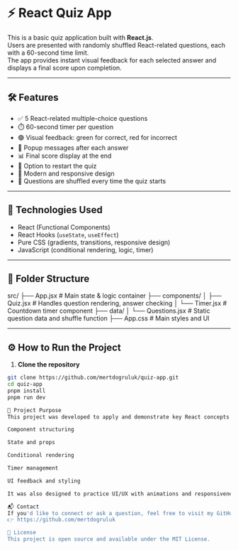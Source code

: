 # ⚡ React Quiz App

This is a basic quiz application built with **React.js**.  
Users are presented with randomly shuffled React-related questions, each with a 60-second time limit.  
The app provides instant visual feedback for each selected answer and displays a final score upon completion.

---


## 🛠️ Features

- ✅ 5 React-related multiple-choice questions  
- ⏱️ 60-second timer per question  
- 🟢 Visual feedback: green for correct, red for incorrect  
- 💬 Popup messages after each answer  
- 📊 Final score display at the end  
- 🔁 Option to restart the quiz  
- 🎨 Modern and responsive design  
- 🔀 Questions are shuffled every time the quiz starts  

---

## 🧰 Technologies Used

- React (Functional Components)  
- React Hooks (`useState`, `useEffect`)  
- Pure CSS (gradients, transitions, responsive design)  
- JavaScript (conditional rendering, logic, timer)  

---

## 📁 Folder Structure

src/
├── App.jsx # Main state & logic container
├── components/
│ ├── Quiz.jsx # Handles question rendering, answer checking
│ └── Timer.jsx # Countdown timer component
├── data/
│ └── Questions.jsx # Static question data and shuffle function
├── App.css # Main styles and UI


---

## ⚙️ How to Run the Project

1. **Clone the repository**

```bash
git clone https://github.com/mertdogruluk/quiz-app.git
cd quiz-app
pnpm install
pnpm run dev

📌 Project Purpose
This project was developed to apply and demonstrate key React concepts such as:

Component structuring

State and props

Conditional rendering

Timer management

UI feedback and styling

It was also designed to practice UI/UX with animations and responsiveness.

📬 Contact
If you'd like to connect or ask a question, feel free to visit my GitHub profile:
👉 https://github.com/mertdogruluk

📄 License
This project is open source and available under the MIT License.